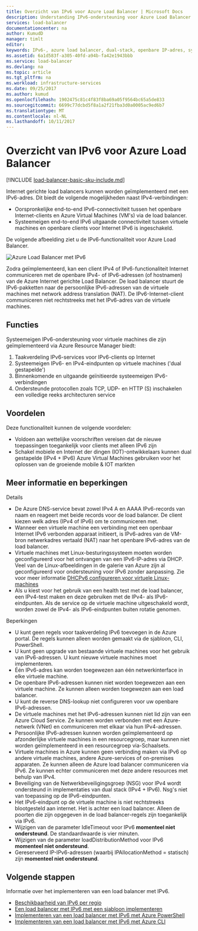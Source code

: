 ```yaml
---
title: Overzicht van IPv6 voor Azure Load Balancer | Microsoft Docs
description: Understanding IPv6-ondersteuning voor Azure Load Balancer en taakverdeling virtuele machines.
services: load-balancer
documentationcenter: na
author: KumudD
manager: timlt
editor: 
keywords: IPv6-, azure load balancer, dual-stack, openbare IP-adres, systeemeigen ipv6, mobiele, iot
ms.assetid: 6a1d583f-a305-40fd-a94b-fa42e1943bbb
ms.service: load-balancer
ms.devlang: na
ms.topic: article
ms.tgt_pltfrm: na
ms.workload: infrastructure-services
ms.date: 09/25/2017
ms.author: kumud
ms.openlocfilehash: 1902475c81c4f83f8ba69a05f9564bc65a5de833
ms.sourcegitcommit: 6699c77dcbd5f8a1a2f21fba3d0a0005ac9ed6b7
ms.translationtype: MT
ms.contentlocale: nl-NL
ms.lasthandoff: 10/11/2017
---
```

# <a name="overview-of-ipv6-for-azure-load-balancer"></a>Overzicht van IPv6 voor Azure Load Balancer


[!INCLUDE [load-balancer-basic-sku-include.md](../../includes/load-balancer-basic-sku-include.md)]

Internet gerichte load balancers kunnen worden geïmplementeerd met een IPv6-adres. Dit biedt de volgende mogelijkheden naast IPv4-verbindingen:

* Oorspronkelijke end-to-end IPv6-connectiviteit tussen het openbare Internet-clients en Azure Virtual Machines (VM's) via de load balancer.
* Systeemeigen end-to-end IPv6 uitgaande connectiviteit tussen virtuele machines en openbare clients voor Internet IPv6 is ingeschakeld.

De volgende afbeelding ziet u de IPv6-functionaliteit voor Azure Load Balancer.

![Azure Load Balancer met IPv6](./media/load-balancer-ipv6-overview/load-balancer-ipv6.png)

Zodra geïmplementeerd, kan een client IPv4 of IPv6-functionaliteit Internet communiceren met de openbare IPv4- of IPv6-adressen (of hostnamen) van de Azure Internet gerichte Load Balancer. De load balancer stuurt de IPv6-pakketten naar de persoonlijke IPv6-adressen van de virtuele machines met network address translation (NAT). De IPv6-Internet-client communiceren niet rechtstreeks met het IPv6-adres van de virtuele machines.

## <a name="features"></a>Functies

Systeemeigen IPv6-ondersteuning voor virtuele machines die zijn geïmplementeerd via Azure Resource Manager biedt:

1. Taakverdeling IPv6-services voor IPv6-clients op Internet
2. Systeemeigen IPv6- en IPv4-eindpunten op virtuele machines ('dual gestapelde')
3. Binnenkomende en uitgaande geïnitieerde systeemeigen IPv6-verbindingen
4. Ondersteunde protocollen zoals TCP, UDP- en HTTP (S) inschakelen een volledige reeks architecturen service

## <a name="benefits"></a>Voordelen

Deze functionaliteit kunnen de volgende voordelen:

* Voldoen aan wettelijke voorschriften vereisen dat de nieuwe toepassingen toegankelijk voor clients met alleen IPv6 zijn
* Schakel mobiele en Internet der dingen (IOT)-ontwikkelaars kunnen dual gestapelde (IPv4 + IPv6) Azure Virtual Machines gebruiken voor het oplossen van de groeiende mobile & IOT markten

## <a name="details-and-limitations"></a>Meer informatie en beperkingen

Details

* De Azure DNS-service bevat zowel IPv4 A en AAAA IPv6-records van naam en reageert met beide records voor de load balancer. De client kiezen welk adres (IPv4 of IPv6) om te communiceren met.
* Wanneer een virtuele machine een verbinding met een openbaar Internet IPv6 verbonden apparaat initieert, is IPv6-adres van de VM-bron netwerkadres vertaald (NAT) naar het openbare IPv6-adres van de load balancer.
* Virtuele machines met Linux-besturingssysteem moeten worden geconfigureerd voor het ontvangen van een IPv6-IP-adres via DHCP. Veel van de Linux-afbeeldingen in de galerie van Azure zijn al geconfigureerd voor ondersteuning voor IPv6 zonder aanpassing. Zie voor meer informatie [DHCPv6 configureren voor virtuele Linux-machines](load-balancer-ipv6-for-linux.md)
* Als u kiest voor het gebruik van een health test met de load balancer, een IPv4-test maken en deze gebruiken met de IPv4- als IPv6-eindpunten. Als de service op de virtuele machine uitgeschakeld wordt, worden zowel de IPv4- als IPv6-eindpunten buiten rotatie genomen.

Beperkingen

* U kunt geen regels voor taakverdeling IPv6 toevoegen in de Azure portal. De regels kunnen alleen worden gemaakt via de sjabloon, CLI, PowerShell.
* U kunt geen upgrade van bestaande virtuele machines voor het gebruik van IPv6-adressen. U kunt nieuwe virtuele machines moet implementeren.
* Één IPv6-adres kan worden toegewezen aan één netwerkinterface in elke virtuele machine.
* De openbare IPv6-adressen kunnen niet worden toegewezen aan een virtuele machine. Ze kunnen alleen worden toegewezen aan een load balancer.
* U kunt de reverse DNS-lookup niet configureren voor uw openbare IPv6-adressen.
* De virtuele machines met het IPv6-adressen kunnen niet lid zijn van een Azure Cloud Service. Ze kunnen worden verbonden met een Azure-netwerk (VNet) en communiceren met elkaar via hun IPv4-adressen.
* Persoonlijke IPv6-adressen kunnen worden geïmplementeerd op afzonderlijke virtuele machines in een resourcegroep, maar kunnen niet worden geïmplementeerd in een resourcegroep via-Schaalsets.
* Virtuele machines in Azure kunnen geen verbinding maken via IPv6 op andere virtuele machines, andere Azure-services of on-premises apparaten. Ze kunnen alleen de Azure load balancer communiceren via IPv6. Ze kunnen echter communiceren met deze andere resources met behulp van IPv4.
* Beveiliging van de Netwerkbeveiligingsgroep (NSG) voor IPv4 wordt ondersteund in implementaties van dual stack (IPv4 + IPv6). Nsg's niet van toepassing op de IPv6-eindpunten.
* Het IPv6-eindpunt op de virtuele machine is niet rechtstreeks blootgesteld aan internet. Het is achter een load balancer. Alleen de poorten die zijn opgegeven in de load balancer-regels zijn toegankelijk via IPv6.
* Wijzigen van de parameter IdleTimeout voor IPv6 **momenteel niet ondersteund**. De standaardwaarde is vier minuten.
* Wijzigen van de parameter loadDistributionMethod voor IPv6 **momenteel niet ondersteund**.
* Gereserveerd IP-IPv6-adressen (waarbij IPAllocationMethod = statisch) zijn **momenteel niet ondersteund**.

## <a name="next-steps"></a>Volgende stappen

Informatie over het implementeren van een load balancer met IPv6.

* [Beschikbaarheid van IPv6 per regio](https://go.microsoft.com/fwlink/?linkid=828357)
* [Een load balancer met IPv6 met een sjabloon implementeren](load-balancer-ipv6-internet-template.md)
* [Implementeren van een load balancer met IPv6 met Azure PowerShell](load-balancer-ipv6-internet-ps.md)
* [Implementeren van een load balancer met IPv6 met Azure CLI](load-balancer-ipv6-internet-cli.md)
